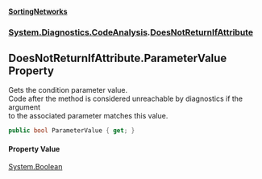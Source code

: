 #### [SortingNetworks](index.md 'index')
### [System.Diagnostics.CodeAnalysis](System_Diagnostics_CodeAnalysis.md 'System.Diagnostics.CodeAnalysis').[DoesNotReturnIfAttribute](System_Diagnostics_CodeAnalysis_DoesNotReturnIfAttribute.md 'System.Diagnostics.CodeAnalysis.DoesNotReturnIfAttribute')
## DoesNotReturnIfAttribute.ParameterValue Property
Gets the condition parameter value.  
Code after the method is considered unreachable by diagnostics if the argument  
to the associated parameter matches this value.  
```csharp
public bool ParameterValue { get; }
```
#### Property Value
[System.Boolean](https://docs.microsoft.com/en-us/dotnet/api/System.Boolean 'System.Boolean')
